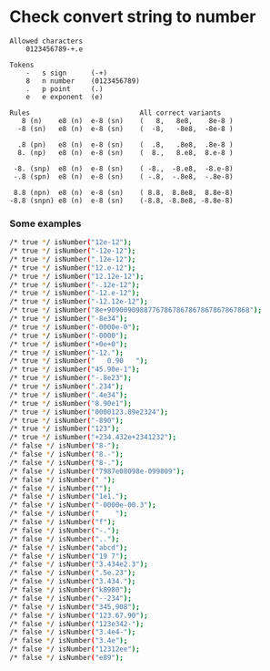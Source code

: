 # Check convert string to number 
	Allowed characters
		0123456789-+.e

	Tokens
		-	s sign 	 	(-+)
		8	n number 	(0123456789)
		.	p point	 	(.)
		e	e exponent 	(e)

	Rules                           All correct variants
	   8 (n)	e8 (n)  e-8 (sn)	(   8,   8e8,    8e-8 )
	  -8 (sn)	e8 (n)	e-8 (sn)	(  -8,   -8e8,  -8e-8 )

	  .8 (pn)	e8 (n)	e-8 (sn)	(  .8,   .8e8,  .8e-8 )
	  8. (np)	e8 (n)	e-8 (sn)	(  8.,   8.e8,  8.e-8 )

	 -8. (snp)	e8 (n)	e-8 (sn)	( -8.,  -8.e8,  -8.e-8)
     -.8 (spn)	e8 (n)	e-8 (sn)	( -.8,  -.8e8,  -.8e-8)

	 8.8 (npn)	e8 (n)	e-8	(sn)	( 8.8,  8.8e8,  8.8e-8)
	-8.8 (snpn)	e8 (n)	e-8	(sn)	(-8.8, -8.8e8, -8.8e-8)

### Some examples
```sh
/* true */ isNumber("12e-12");
/* true */ isNumber("-12e-12");
/* true */ isNumber(".12e-12");
/* true */ isNumber("12.e-12");
/* true */ isNumber("12.12e-12");
/* true */ isNumber("-.12e-12");
/* true */ isNumber("-12.e-12");
/* true */ isNumber("-12.12e-12");
/* true */ isNumber("8e+90900909887767867867867867867867868");
/* true */ isNumber("-8e34");
/* true */ isNumber("-0000e-0");
/* true */ isNumber("-0000");
/* true */ isNumber("+0e+0");
/* true */ isNumber("-12.");
/* true */ isNumber("   0.90   ");
/* true */ isNumber("45.90e-1");
/* true */ isNumber("-.8e23");
/* true */ isNumber(".234");
/* true */ isNumber(".4e34");
/* true */ isNumber("8.90e1");
/* true */ isNumber("0000123.89e2324");
/* true */ isNumber("-890");
/* true */ isNumber("123");
/* true */ isNumber("+234.432e+2341232");
/* false */ isNumber("8-");
/* false */ isNumber("8.-");
/* false */ isNumber("8-.");
/* false */ isNumber("7987e08098e-099809");
/* false */ isNumber(" ");
/* false */ isNumber("");
/* false */ isNumber("1e1.");
/* false */ isNumber("-0000e-00.3");
/* false */ isNumber("    ");
/* false */ isNumber("f");
/* false */ isNumber("-.");
/* false */ isNumber("..");
/* false */ isNumber("abcd");
/* false */ isNumber("19 7");
/* false */ isNumber("3.434e2.3");
/* false */ isNumber(".5e.23");
/* false */ isNumber("3.434.");
/* false */ isNumber("k8980");
/* false */ isNumber("--234");
/* false */ isNumber("345,908");
/* false */ isNumber("123.67.90");
/* false */ isNumber("123e342-");
/* false */ isNumber("3.4e4-");
/* false */ isNumber("3.4e");
/* false */ isNumber("12312ee");
/* false */ isNumber("e89");
```
